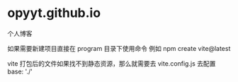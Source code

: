 # opyyt.github.io

个人博客

如果需要新建项目直接在 program 目录下使用命令
例如 npm create vite@latest

vite 打包后的文件如果找不到静态资源，那么就需要去 vite.config.js 去配置 base: './'

